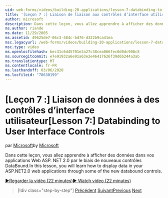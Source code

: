 ```yaml
---
uid: web-forms/videos/building-20-applications/lesson-7-databinding-to-user-interface-controls
title: '[Leçon 7 :] Liaison de liaison aux contrôles d’interface utilisateur | Microsoft Docs'
author: microsoft
description: Dans cette leçon, vous allez apprendre à afficher des données dans vos applications&#160;web ASP.NET 2,0 via certains des nouveaux contrôles DataBound.
ms.author: riande
ms.date: 11/29/2005
ms.assetid: 49625de7-06c3-484c-bd76-d322b9ca41ea
msc.legacyurl: /web-forms/videos/building-20-applications/lesson-7-databinding-to-user-interface-controls
msc.type: video
ms.openlocfilehash: bec31c6d45701e2a27c38cea066fec0d0dc908c8
ms.sourcegitcommit: e7e91932a6e91a63e2e46417626f39d6b244a3ab
ms.translationtype: MT
ms.contentlocale: fr-FR
ms.lasthandoff: 03/06/2020
ms.locfileid: "78630199"
---
```

# <a name="lesson-7-databinding-to-user-interface-controls"></a><span data-ttu-id="3db41-103">[Leçon 7 :] Liaison de données à des contrôles d’interface utilisateur</span><span class="sxs-lookup"><span data-stu-id="3db41-103">[Lesson 7:] Databinding to User Interface Controls</span></span>

<span data-ttu-id="3db41-104">par [Microsoft](https://github.com/microsoft)</span><span class="sxs-lookup"><span data-stu-id="3db41-104">by [Microsoft](https://github.com/microsoft)</span></span>

<span data-ttu-id="3db41-105">Dans cette leçon, vous allez apprendre à afficher des données dans vos applications Web ASP. NET 2.0 par le biais de nouveaux contrôles DataBound.</span><span class="sxs-lookup"><span data-stu-id="3db41-105">In this lesson, you will learn how to display data in your ASP.NET2.0 web applications through some of the new databound controls.</span></span>

[<span data-ttu-id="3db41-106">&#9654;Regarder la vidéo (22 minutes)</span><span class="sxs-lookup"><span data-stu-id="3db41-106">&#9654; Watch video (22 minutes)</span></span>](https://channel9.msdn.com/Blogs/ASP-NET-Site-Videos/lesson-7-databinding-to-user-interface-controls)

> [!div class="step-by-step"]
> <span data-ttu-id="3db41-107">[Précédent](lesson-6-working-with-stylesheets-and-master-pages.md)
> [Suivant](lesson-8-working-with-the-gridview-and-formview.md)</span><span class="sxs-lookup"><span data-stu-id="3db41-107">[Previous](lesson-6-working-with-stylesheets-and-master-pages.md)
[Next](lesson-8-working-with-the-gridview-and-formview.md)</span></span>
